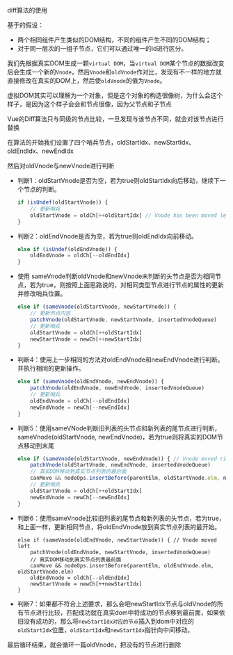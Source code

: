 diff算法的使用

基于的假设：

- 两个相同组件产生类似的DOM结构，不同的组件产生不同的DOM结构；
- 对于同一层次的一组子节点，它们可以通过唯一的id进行区分。

我们先根据真实DOM生成一颗`virtual DOM`，当`virtual DOM`某个节点的数据改变后会生成一个新的`Vnode`，然后`Vnode`和`oldVnode`作对比，发现有不一样的地方就直接修改在真实的DOM上，然后使`oldVnode`的值为`Vnode`。

虚拟DOM其实可以理解为一个对象，但是这个对象的构造很像树，为什么会这个样子，是因为这个样子会会和节点很像，因为父节点和子节点

Vue的Diff算法只与同级的节点比较，一旦发现与该节点不同，就会对该节点进行替换

在算法的开始我们设置了四个哨兵节点，oldStartIdx、newStartIdx、oldEndIdx、newEndIdx

然后对oldVnode与newVnode进行判断

- 判断1：oldStartVnode是否为空，若为true则oldStartIdx向后移动，继续下一个节点的判断。

  ```javascript
  if (isUndef(oldStartVnode)) {
      // 更新哨兵
      oldStartVnode = oldCh[++oldStartIdx] // Vnode has been moved left
  }
  ```

  

- 判断2：oldEndVnode是否为空，若为true则oldEndIdx向前移动。

  ```javascript
  else if (isUndef(oldEndVnode)) {
      oldEndVnode = oldCh[--oldEndIdx]
  }
  ```

- 使用 sameVnode判断oldVnode和newVnode未判断的头节点是否为相同节点，若为true，则按照上面思路说的，对相同类型节点进行节点的属性的更新并修改哨兵位置。

  ```javascript
  else if (sameVnode(oldStartVnode, newStartVnode)) {
      // 更新节点内容
      patchVnode(oldStartVnode, newStartVnode, insertedVnodeQueue)
      // 更新哨兵
      oldStartVnode = oldCh[++oldStartIdx]
      newStartVnode = newCh[++newStartIdx]
  }
  ```

- 判断4：使用上一步相同的方法对oldEndVnode和newEndVnode进行判断。并执行相同的更新操作。

  ```javascript
  else if (sameVnode(oldEndVnode, newEndVnode)) {
      patchVnode(oldEndVnode, newEndVnode, insertedVnodeQueue)
      // 更新哨兵
      oldEndVnode = oldCh[--oldEndIdx]
      newEndVnode = newCh[--newEndIdx]
  }
  ```

- 判断5：使用sameVNode判断旧列表的头节点和新列表的尾节点进行判断，sameVnode(oldStartVnode, newEndVnode)，若为true则将真实的DOM节点移动到末尾

  ```javascript
  else if (sameVnode(oldStartVnode, newEndVnode)) { // Vnode moved right
      patchVnode(oldStartVnode, newEndVnode, insertedVnodeQueue)
      // 真实DOM移动到真实节点列表的最后面
      canMove && nodeOps.insertBefore(parentElm, oldStartVnode.elm, nodeOps.nextSibling(oldEndVnode.elm))
      // 更新哨兵
      oldStartVnode = oldCh[++oldStartIdx]
      newEndVnode = newCh[--newEndIdx]
  }
  ```

- 判断6：使用sameVnode比较旧列表的尾节点和新列表的头节点，若为true，和上面一样，更新相同节点，将oldEndVnode放到真实节点列表的最开始。

  ```
  else if (sameVnode(oldEndVnode, newStartVnode)) { // Vnode moved left
      patchVnode(oldEndVnode, newStartVnode, insertedVnodeQueue)
      // 真实DOM移动到真实节点列表最前面
      canMove && nodeOps.insertBefore(parentElm, oldEndVnode.elm, oldStartVnode.elm)
      oldEndVnode = oldCh[--oldEndIdx]
      newStartVnode = newCh[++newStartIdx]
  } 
  ```

- 判断7：如果都不符合上述要求，那么会吧newStartIdx节点与oldVnode的所有节点进行比较，匹配成功就在真实dom中将成功的节点移到最前面，如果依旧没有成功的，那么将`newStartIdx对应的节点`插入到dom中对应的`oldStartIdx`位置，`oldStartIdx`和`newStartIdx`指针向中间移动。



最后循环结束，就会循环一篇oldVnode，把没有的节点进行删除